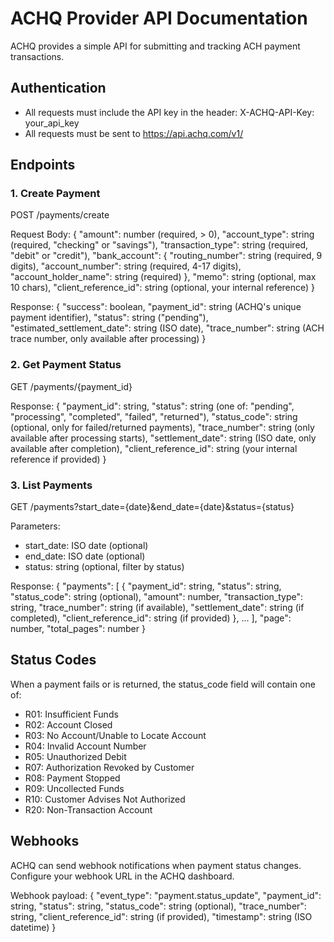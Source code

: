 # ACHQ Provider API Documentation

ACHQ provides a simple API for submitting and tracking ACH payment transactions.

## Authentication
- All requests must include the API key in the header: X-ACHQ-API-Key: your_api_key
- All requests must be sent to https://api.achq.com/v1/

## Endpoints

### 1. Create Payment

POST /payments/create

Request Body:
{
    "amount": number (required, > 0),
    "account_type": string (required, "checking" or "savings"),
    "transaction_type": string (required, "debit" or "credit"),
    "bank_account": {
        "routing_number": string (required, 9 digits),
        "account_number": string (required, 4-17 digits),
        "account_holder_name": string (required)
    },
    "memo": string (optional, max 10 chars),
    "client_reference_id": string (optional, your internal reference)
}

Response:
{
    "success": boolean,
    "payment_id": string (ACHQ's unique payment identifier),
    "status": string ("pending"),
    "estimated_settlement_date": string (ISO date),
    "trace_number": string (ACH trace number, only available after processing)
}

### 2. Get Payment Status

GET /payments/{payment_id}

Response:
{
    "payment_id": string,
    "status": string (one of: "pending", "processing", "completed", "failed", "returned"),
    "status_code": string (optional, only for failed/returned payments),
    "trace_number": string (only available after processing starts),
    "settlement_date": string (ISO date, only available after completion),
    "client_reference_id": string (your internal reference if provided)
}

### 3. List Payments

GET /payments?start_date={date}&end_date={date}&status={status}

Parameters:
- start_date: ISO date (optional)
- end_date: ISO date (optional)
- status: string (optional, filter by status)

Response:
{
    "payments": [
        {
            "payment_id": string,
            "status": string,
            "status_code": string (optional),
            "amount": number,
            "transaction_type": string,
            "trace_number": string (if available),
            "settlement_date": string (if completed),
            "client_reference_id": string (if provided)
        },
        ...
    ],
    "page": number,
    "total_pages": number
}

## Status Codes

When a payment fails or is returned, the status_code field will contain one of:

- R01: Insufficient Funds
- R02: Account Closed
- R03: No Account/Unable to Locate Account
- R04: Invalid Account Number
- R05: Unauthorized Debit
- R07: Authorization Revoked by Customer
- R08: Payment Stopped
- R09: Uncollected Funds
- R10: Customer Advises Not Authorized
- R20: Non-Transaction Account

## Webhooks

ACHQ can send webhook notifications when payment status changes.
Configure your webhook URL in the ACHQ dashboard.

Webhook payload:
{
    "event_type": "payment.status_update",
    "payment_id": string,
    "status": string,
    "status_code": string (optional),
    "trace_number": string,
    "client_reference_id": string (if provided),
    "timestamp": string (ISO datetime)
}
